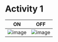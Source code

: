 # Activity 1

|ON|OFF|
|:--:|:--:|
|![image](https://user-images.githubusercontent.com/80762665/115953089-1de78b80-a507-11eb-9ed5-b9789ecd1e4b.png)| ![image](https://user-images.githubusercontent.com/80762665/115953361-a0bd1600-a508-11eb-923f-d5b09756e66e.png) |



```
